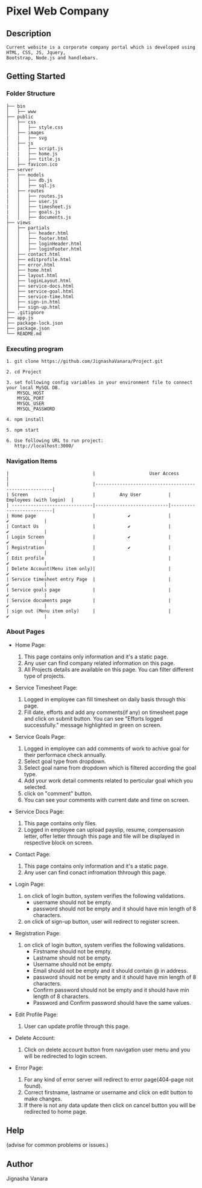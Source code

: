 # Pixel Web Company

## Description
    Current website is a corporate company portal which is developed using HTML, CSS, JS, Jquery, 
    Bootstrap, Node.js and handlebars.

## Getting Started

### Folder Structure
    ├── bin
    │   ├── www
    ├── public
    │   ├── css
    │   │   ├── style.css
    │   ├── images
    |   |   ├── svg
    │   ├── js
    |   |   ├── script.js
    |   |   ├── home.js
    |   |   ├── title.js
    │   ├── favicon.ico
    ├── server
    |   ├── models
    |   │   ├── db.js
    |   │   ├── sql.js
    |   ├── routes
    |   │   ├── routes.js
    |   │   ├── user.js
    |   │   ├── timesheet.js
    |   │   ├── goals.js
    |   │   ├── documents.js
    ├── views
    │   ├── partials
    │   │   ├── header.html
    │   │   ├── footer.html
    │   │   ├── loginHeader.html
    │   │   ├── loginFooter.html
    │   ├── contact.html
    │   ├── editprofile.html
    │   ├── error.html
    │   ├── home.html
    │   ├── layout.html
    │   ├── loginLayout.html
    │   ├── service-docs.html
    │   ├── service-goal.html
    │   ├── service-time.html
    │   ├── sign-in.html
    │   ├── sign-up.html
    ├── .gitignore
    ├── app.js
    ├── package-lock.json 
    ├── package.json
    └── README.md
     
### Executing program

    1. git clone https://github.com/JignashaVanara/Project.git
    
    2. cd Project
    
    3. set following config variables in your environment file to connect your local MySQL DB.
        MYSQL_HOST
        MYSQL_PORT
        MYSQL_USER
        MYSQL_PASSWORD
        
    4. npm install
    
    5. npm start
    
    6. Use following URL to run project: 
       http://localhost:3000/
       
### Navigation Items

    |                               |                    User Access                       |
    |                               |------------------------------------------------------|
    | Screen                        |         Any User          |  Employees (with login)  |
    | ------------------------------|---------------------------|--------------------------|
    | Home page                     |            ✔              |            ✔             |
    | Contact Us                    |            ✔              |            ✔             |
    | Login Screen                  |            ✔              |            ✔             |
    | Registration                  |            ✔              |            ✔             |
    | Edit profile                  |                           |            ✔             |
    | Delete Account(Menu item only)|                           |            ✔             |
    | Service timesheet entry Page  |                           |            ✔             |
    | Service goals page            |                           |            ✔             |
    | Service documents page        |                           |            ✔             |
    | sign out (Menu item only)     |                           |            ✔             |


### About Pages 

* Home Page:
    1. This page contains only information and it's a static page.
    2. Any user can find company related information on this page.
    3. All Projects details are available on this page. You can filter different type of projects.

* Service Timesheet Page:
    1. Logged in employee can fill timesheet on daily basis through this page.
    2. Fill date, efforts and add any comments(if any) on timesheet page and click on submit button. You can see "Efforts logged successfully." message highlighted in green on screen.

* Service Goals Page:
    1. Logged in employee can add comments of work to achive goal for their performace check annually.
    2. Select goal type from dropdown.
    3. Select goal name from dropdown which is filtered according the goal type.
    4. Add your work detail comments related to perticular goal which you selected.
    5. click on "comment" button.
    6. You can see your comments with current date and time on screen.

* Service Docs Page:
    1. This page contains only files.
    2. Logged in employee can upload payslip, resume, compensasion letter, offer letter through this page and file will be displayed in respective block on screen.

* Contact Page:
    1. This page contains only information and it's a static page.
    2. Any user can find conact infromation thhrough this page.

* Login Page:
    1. on click of login button, system verifies the following validations.
        - username should not be empty.
        - password should not be empty and it should have min length of 8 characters.
    2. on click of sign-up button, user will redirect to register screen.

* Registration Page:
    1. on click of login button, system verifies the following validations.
        - Firstname should not be empty.
        - Lastname should not be empty.
        - Username should not be empty.
        - Email should not be empty and it should contain @ in address.
        - password should not be empty and it should have min length of 8 characters.
        - Confirm password should not be empty and it should have min length of 8 characters.
        - Password and Confirm password should have the same values.

* Edit Profile Page:
    1. User can update profile through this page.

* Delete Account:
    1. Click on delete account button from navigation user menu and you will be redirected to login screen.

* Error Page:
    1. For any kind of error server will redirect to error page(404-page not found).
    2. Correct firstname, lastname or username and click on edit button to make changes.
    3. If there is not any data update then click on cancel button you will be redirected to home page.


## Help
(advise for common problems or issues.)

## Author
Jignasha Vanara
